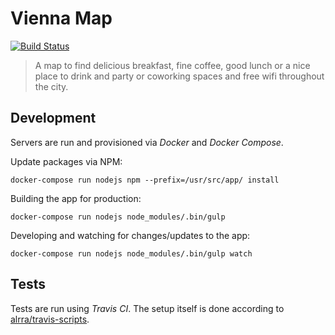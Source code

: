 # Vienna Map

[![Build Status](https://travis-ci.org/vievie/map.svg?branch=master)](https://travis-ci.org/vievie/map)

> A map to find delicious breakfast, fine coffee, good lunch or a nice place 
> to drink and party or coworking spaces and free wifi throughout the city.

## Development

Servers are run and provisioned via _Docker_ and _Docker Compose_.

Update packages via NPM:

    docker-compose run nodejs npm --prefix=/usr/src/app/ install

Building the app for production:

	docker-compose run nodejs node_modules/.bin/gulp

Developing and watching for changes/updates to the app:

	docker-compose run nodejs node_modules/.bin/gulp watch

## Tests

Tests are run using _Travis CI_. The setup itself is done according to 
[alrra/travis-scripts](https://github.com/alrra/travis-scripts/blob/master/doc/github-deploy-keys.md).

